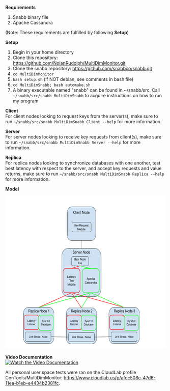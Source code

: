 
**Requirements** 
1. Snabb binary file 
2. Apache Cassandra  
  
(Note: These requirements are fulfilled by following **Setup**)  
  
**Setup**
1. Begin in your home directory 
2. Clone this repository: https://github.com/NolanRudolph/MultiDimMonitor.git
3. Clone the snabb repository: https://github.com/snabbco/snabb.git
4. ```cd MultiDimMonitor```
5. ```bash setup.sh``` (if NOT debian, see comments in bash file)
6. ```cd MultiDimSnabb; bash automake.sh```
7. A binary executable named "snabb" can be found in ~/snabb/src. Call ```~/snabb/src/snabb MultiDimSnabb``` to acquire instructions on how to run my program

**Client**  
For client nodes looking to request keys from the server(s), make sure to run ```~/snabb/src/snabb MultiDimSnabb Client --help``` for more information.
  
**Server**  
For server nodes looking to receive key requests from client(s), make sure to run ```~/snabb/src/snabb MultiDimSnabb Server --help``` for more information.

**Replica**  
For replica nodes looking to synchronize databases with one another, test best latency with respect to the server, and accept key requests and value returns, make sure to run ```~/snabb/src/snabb MultiDimSnabb Replica --help``` for more information.
  
**Model**
<p align="center">
  <img width="640" height="480" src="./MultiDimMonitorSketch.png">
</p>

**Video Documentation**  
[![Watch the Video Documentation](https://img.youtube.com/vi/6sDCWKST4EY/hqdefault.jpg)](https://youtu.be/6sDCWKST4EY)

All personal user space tests were ran on the CloudLab profile ConTools/MultiDimMonitor: https://www.cloudlab.us/p/afec508c-47d6-11ea-b1eb-e4434b2381fc.
